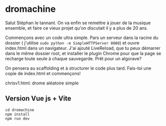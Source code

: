 # dromachine

Salut Stéphan le tannant. On va enfin se remettre à jouer de la musique ensemble, et faire ce vieux projet qu'on
discutait il y a plus de 20 ans.

Commençons avec un code ultra simple. Pars un serveur dans la racine du dossier (
j'utilise `sudo python -m SimpleHTTPServer 8080`) et ouvre index.html dans un navigateur. J'ai ajouté LiveReload, que tu
peux démarrer dans le même dossier root, et installer le plugin Chrome pour que la page se recharge toute seule à chaque
sauvegarde. Prêt pour un algorave?

On pensera au scaffolding et à structurer le code plus tard. Fais-toi une copie de index.html et commençons!

chrisv1.html: drome aléatoire simple

## Version Vue js + Vite

```shell
cd dromachine
npm install
npm run dev
```
